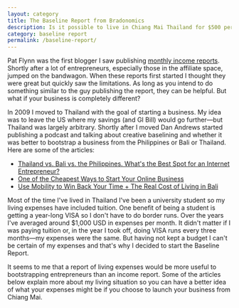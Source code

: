 ```yaml
---
layout: category
title: The Baseline Report from Bradonomics
description: Is it possible to live in Chiang Mai Thailand for $500 per month? Check out the Baseline Report and find out.
category: baseline report
permalink: /baseline-report/
---
```

Pat Flynn was the first blogger I saw publishing [monthly income reports](http://www.smartpassiveincome.com/tag/monthly-income-report/). Shortly after a lot of entrepreneurs, especially those in the affiliate space, jumped on the bandwagon. When these reports first started I thought they were great but quickly saw the limitations. As long as you intend to do something similar to the guy publishing the report, they can be helpful. But what if your business is completely different?

In 2009 I moved to Thailand with the goal of starting a business. My idea was to leave the US where my savings (and GI Bill) would go further—but Thailand was largely arbitrary. Shortly after I moved Dan Andrews started publishing a podcast and talking about creative baselining and whether it was better to bootstrap a business from the Philippines or Bali or Thailand. Here are some of the articles:

 * [Thailand vs. Bali vs. the Philippines. What's the Best Spot for an Internet Entrepreneur?](http://www.tropicalmba.com/thailand-vs-bali-vs-philippines/)
 * [One of the Cheapest Ways to Start Your Online Business](http://www.tropicalmba.com/for-the-bold-one-of-the-cheapest-ways-to-start-your-online-business/)
 * [Use Mobility to Win Back Your Time + The Real Cost of Living in Bali](http://www.tropicalmba.com/cost-of-living-in-bali/)

Most of the time I've lived in Thailand I've been a university student so my living expenses have included tuition. One benefit of being a student is getting a year-long VISA so I don't have to do border runs. Over the years I've averaged around $1,000 USD in expenses per month. It didn't matter if I was paying tuition or, in the year I took off, doing VISA runs every three months—my expenses were the same. But having not kept a budget I can't be certain of my expenses and that's why I decided to start the Baseline Report.

It seems to me that a report of living expenses would be more useful to bootstrapping entrepreneurs than an income report. Some of the articles below explain more about my living situation so you can have a better idea of what your expenses might be if you choose to launch your business from Chiang Mai.